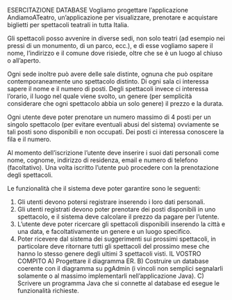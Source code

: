 ESERCITAZIONE DATABASE
Vogliamo progettare l’applicazione AndiamoATeatro, un’applicazione per visualizzare, prenotare e
acquistare biglietti per spettacoli teatrali in tutta Italia.

Gli spettacoli posso avvenire in diverse sedi, non solo teatri (ad esempio nei pressi di un
monumento, di un parco, ecc.), e di esse vogliamo sapere il nome, l’indirizzo e il comune dove
risiede, oltre che se è un luogo al chiuso o all’aperto.

Ogni sede inoltre può avere delle sale distinte, ognuna che può ospitare contemporaneamente uno
spettacolo distinto. Di ogni sala ci interessa sapere il nome e il numero di posti. Degli spettacoli
invece ci interessa l’orario, il luogo nel quale viene svolto, un genere (per semplicità considerare
che ogni spettacolo abbia un solo genere) il prezzo e la durata.

Ogni utente deve poter prenotare un numero massimo di 4 posti per un singolo spettacolo (per
evitare eventuali abusi del sistema) ovviamente se tali posti sono disponibili e non occupati. Dei
posti ci interessa conoscere la fila e il numero.

Al momento dell’iscrizione l’utente deve inserire i suoi dati personali come nome, cognome,
indirizzo di residenza, email e numero di telefono (facoltativo). Una volta iscritto l’utente può
procedere con la prenotazione degli spettacoli.

Le funzionalità che il sistema deve poter garantire sono le seguenti:
1) Gli utenti devono potersi registrare inserendo i loro dati personali.
2) Gli utenti registrati devono poter prenotare dei posti disponibili in uno spettacolo, e il sistema
   deve calcolare il prezzo da pagare per l’utente.
3) L’utente deve poter ricercare gli spettacoli disponibili inserendo la città e una data, e
   facoltativamente un genere e un luogo specifico.
4) Poter ricevere dal sistema dei suggerimenti sui prossimi spettacoli, in particolare deve ritornare
   tutti gli spettacoli del prossimo mese che hanno lo stesso genere degli ultimi 3 spettacoli visti.
   IL VOSTRO COMPITO
   A) Progettare il diagramma ER.
   B) Costruire un database coerente con il diagramma su pgAdmin (i vincoli non semplici segnalarli
   solamente o al massimo implementarli nell’applicazione Java).
   C) Scrivere un programma Java che si connette al database ed esegue le funzionalità richieste.